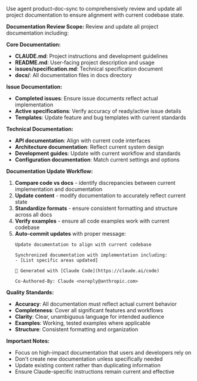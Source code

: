 Use agent product-doc-sync to comprehensively review and update all project documentation to ensure alignment with current codebase state.

**Documentation Review Scope:**
Review and update all project documentation including:

**Core Documentation:**
- **CLAUDE.md**: Project instructions and development guidelines
- **README.md**: User-facing project description and usage
- **issues/specification.md**: Technical specification document
- **docs/**: All documentation files in docs directory

**Issue Documentation:**
- **Completed issues**: Ensure issue documents reflect actual implementation
- **Active specifications**: Verify accuracy of ready/active issue details
- **Templates**: Update feature and bug templates with current standards

**Technical Documentation:**
- **API documentation**: Align with current code interfaces  
- **Architecture documentation**: Reflect current system design
- **Development guides**: Update with current workflow and standards
- **Configuration documentation**: Match current settings and options

**Documentation Update Workflow:**
1. **Compare code vs docs** - identify discrepancies between current implementation and documentation
2. **Update content** - modify documentation to accurately reflect current state
3. **Standardize formats** - ensure consistent formatting and structure across all docs
4. **Verify examples** - ensure all code examples work with current codebase
5. **Auto-commit updates** with proper message:
   ```
   Update documentation to align with current codebase

   Synchronized documentation with implementation including:
   - [List specific areas updated]

   🤖 Generated with [Claude Code](https://claude.ai/code)

   Co-Authored-By: Claude <noreply@anthropic.com>
   ```

**Quality Standards:**
- **Accuracy**: All documentation must reflect actual current behavior
- **Completeness**: Cover all significant features and workflows  
- **Clarity**: Clear, unambiguous language for intended audience
- **Examples**: Working, tested examples where applicable
- **Structure**: Consistent formatting and organization

**Important Notes:**
- Focus on high-impact documentation that users and developers rely on
- Don't create new documentation unless specifically needed
- Update existing content rather than duplicating information
- Ensure Claude-specific instructions remain current and effective